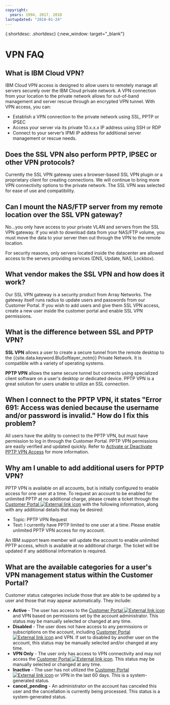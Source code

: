 ```yaml
---
copyright:
  years: 1994, 2017, 2018
lastupdated: "2018-01-24"
---
```


{:shortdesc: .shortdesc}
{:new_window: target="_blank"}

# VPN FAQ

## What is IBM Cloud VPN?

IBM Cloud VPN access is designed to allow users to remotely manage all servers securely over the IBM Cloud private network.  A VPN connection from your location to the private network allows for out-of-band management and server rescue through an encrypted VPN tunnel. With VPN access, you can:

* Establish a VPN connection to the private network using SSL, PPTP or IPSEC
* Access your server via its private 10.x.x.x IP address using SSH or RDP
* Connect to your server’s IPMI IP address for additional server management or rescue needs.


## Does the SSL VPN also perform PPTP, IPSEC or other VPN protocols?

Currently the SSL VPN gateway uses a browser-based SSL VPN plugin or a proprietary client for creating connections. We will continue to bring more VPN connectivity options to the private network. The SSL VPN was selected for ease of use and compatibility.


<a name="152"></a>
## Can I mount the NAS/FTP server from my remote location over the SSL VPN gateway?

No...you only have access to your private VLAN and servers from the SSL VPN gateway. If you wish to download data from your NAS/FTP volume, you must move the data to your server then out through the VPN to the remote location.

For security reasons, only servers located inside the datacenter are allowed access to the servers providing services (DNS, Update, NAS, Lockbox).

<a name="175"></a>
## What vendor makes the SSL VPN and how does it work?

Our SSL VPN gateway is a security product from Array Networks.  The gateway itself runs radius to update users and passwords from our Customer Portal. If you wish to add users and give them SSL VPN access, create a new user inside the customer portal and enable SSL VPN permissions.

<a name="276"></a>
## What is the difference between SSL and PPTP VPN?

**SSL VPN** allows a user to create a secure tunnel from the remote desktop to the {{site.data.keyword.BluSoftlayer_notm}} Private Network. It is compatible with a variety of operating systems.

**PPTP VPN** allows the same secure tunnel but connects using specialized client software on a user's desktop or dedicated device. PPTP VPN is a great solution for users unable to utilize an SSL connection.

## When I connect to the PPTP VPN, it states "Error 691: Access was denied because the username and/or password is invalid." How do I fix this problem?

All users have the ability to connect to the PPTP VPN, but must have permission to log in through the Customer Portal.  PPTP VPN permissions are easily verified and updated quickly.  Refer to [Activate or Deactivate PPTP VPN Access](activate-a-user.html) for more information.

## Why am I unable to add additional users for PPTP VPN?

PPTP VPN is available on all accounts, but is initially configured to enable access for one user at a time. To request an account to be enabled for unlimited PPTP at no additional charge, please create a ticket through the [Customer Portal ![External link icon](../../icons/launch-glyph.svg "External link icon")](https://control.softlayer.com/) with the following information, along with any additional details that may be desired:

* Topic: PPTP VPN Request
* Text: I currently have PPTP limited to one user at a time. Please enable unlimited PPTP VPN access for my account.

An IBM support team member will update the account to enable unlimited PPTP access, which is available at no additional charge. The ticket will be updated if any additional information is required.

## What are the available categories for a user's VPN management status within the Customer Portal?

Customer status categories include those that are able to be updated by a user and those that may appear automatically. They include:

* **Active** - The user has access to the [Customer Portal ![External link icon](../../icons/launch-glyph.svg "External link icon")](https://control.softlayer.com/) and VPN based on permissions set by the account administrator. This status may be manually selected or changed at any time.
* **Disabled** - The user does not have access to any permissions or subscriptions on the account, including [Customer Portal ![External link icon](../../icons/launch-glyph.svg "External link icon")](https://control.softlayer.com/) and VPN. If set to disabled by another user on the account, this status may be manually selected and/or changed at any time.
* **VPN Only** - The user only has access to VPN connectivity and may not access the [Customer Portal ![External link icon](../../icons/launch-glyph.svg "External link icon")](https://control.softlayer.com/). This status may be manually selected or changed at any time.
* **Inactive** - The user has not utilized the [Customer Portal ![External link icon](../../icons/launch-glyph.svg "External link icon")](https://control.softlayer.com/) or VPN in the last 60 days. This is a system-generated status.
* **cancel_pending** - An administrator on the account has canceled this user and the cancellation is currently being processed. This status is a system-generated status.
